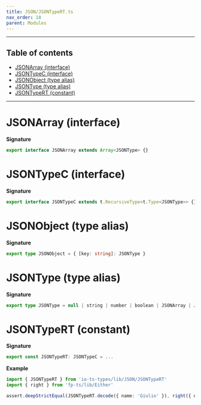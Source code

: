 ```yaml
---
title: JSON/JSONTypeRT.ts
nav_order: 18
parent: Modules
---
```


---

<h2 class="text-delta">Table of contents</h2>

- [JSONArray (interface)](#jsonarray-interface)
- [JSONTypeC (interface)](#jsontypec-interface)
- [JSONObject (type alias)](#jsonobject-type-alias)
- [JSONType (type alias)](#jsontype-type-alias)
- [JSONTypeRT (constant)](#jsontypert-constant)

---

# JSONArray (interface)

**Signature**

```ts
export interface JSONArray extends Array<JSONType> {}
```

# JSONTypeC (interface)

**Signature**

```ts
export interface JSONTypeC extends t.RecursiveType<t.Type<JSONType>> {}
```

# JSONObject (type alias)

**Signature**

```ts
export type JSONObject = { [key: string]: JSONType }
```

# JSONType (type alias)

**Signature**

```ts
export type JSONType = null | string | number | boolean | JSONArray | JSONObject
```

# JSONTypeRT (constant)

**Signature**

```ts
export const JSONTypeRT: JSONTypeC = ...
```

**Example**

```ts
import { JSONTypeRT } from 'io-ts-types/lib/JSON/JSONTypeRT'
import { right } from 'fp-ts/lib/Either'

assert.deepStrictEqual(JSONTypeRT.decode({ name: 'Giulio' }), right({ name: 'Giulio' }))
```
